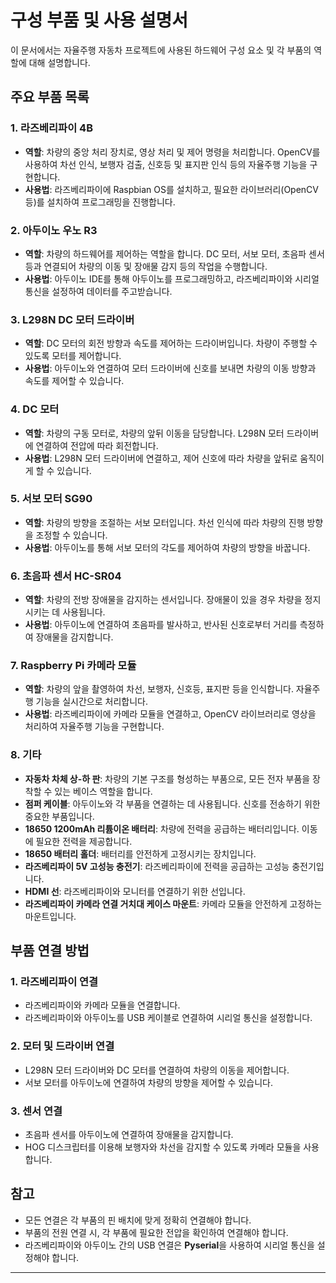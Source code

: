 # 구성 부품 및 사용 설명서

이 문서에서는 자율주행 자동차 프로젝트에 사용된 하드웨어 구성 요소 및 각 부품의 역할에 대해 설명합니다.

## 주요 부품 목록

### 1. **라즈베리파이 4B**
   - **역할**: 차량의 중앙 처리 장치로, 영상 처리 및 제어 명령을 처리합니다. OpenCV를 사용하여 차선 인식, 보행자 검출, 신호등 및 표지판 인식 등의 자율주행 기능을 구현합니다.
   - **사용법**: 라즈베리파이에 Raspbian OS를 설치하고, 필요한 라이브러리(OpenCV 등)를 설치하여 프로그래밍을 진행합니다.

### 2. **아두이노 우노 R3**
   - **역할**: 차량의 하드웨어를 제어하는 역할을 합니다. DC 모터, 서보 모터, 초음파 센서 등과 연결되어 차량의 이동 및 장애물 감지 등의 작업을 수행합니다.
   - **사용법**: 아두이노 IDE를 통해 아두이노를 프로그래밍하고, 라즈베리파이와 시리얼 통신을 설정하여 데이터를 주고받습니다.

### 3. **L298N DC 모터 드라이버**
   - **역할**: DC 모터의 회전 방향과 속도를 제어하는 드라이버입니다. 차량이 주행할 수 있도록 모터를 제어합니다.
   - **사용법**: 아두이노와 연결하여 모터 드라이버에 신호를 보내면 차량의 이동 방향과 속도를 제어할 수 있습니다.

### 4. **DC 모터**
   - **역할**: 차량의 구동 모터로, 차량의 앞뒤 이동을 담당합니다. L298N 모터 드라이버에 연결하여 전압에 따라 회전합니다.
   - **사용법**: L298N 모터 드라이버에 연결하고, 제어 신호에 따라 차량을 앞뒤로 움직이게 할 수 있습니다.

### 5. **서보 모터 SG90**
   - **역할**: 차량의 방향을 조절하는 서보 모터입니다. 차선 인식에 따라 차량의 진행 방향을 조정할 수 있습니다.
   - **사용법**: 아두이노를 통해 서보 모터의 각도를 제어하여 차량의 방향을 바꿉니다.

### 6. **초음파 센서 HC-SR04**
   - **역할**: 차량의 전방 장애물을 감지하는 센서입니다. 장애물이 있을 경우 차량을 정지시키는 데 사용됩니다.
   - **사용법**: 아두이노에 연결하여 초음파를 발사하고, 반사된 신호로부터 거리를 측정하여 장애물을 감지합니다.

### 7. **Raspberry Pi 카메라 모듈**
   - **역할**: 차량의 앞을 촬영하여 차선, 보행자, 신호등, 표지판 등을 인식합니다. 자율주행 기능을 실시간으로 처리합니다.
   - **사용법**: 라즈베리파이에 카메라 모듈을 연결하고, OpenCV 라이브러리로 영상을 처리하여 자율주행 기능을 구현합니다.

### 8. **기타**
   - **자동차 차체 상-하 판**: 차량의 기본 구조를 형성하는 부품으로, 모든 전자 부품을 장착할 수 있는 베이스 역할을 합니다.
   - **점퍼 케이블**: 아두이노와 각 부품을 연결하는 데 사용됩니다. 신호를 전송하기 위한 중요한 부품입니다.
   - **18650 1200mAh 리튬이온 배터리**: 차량에 전력을 공급하는 배터리입니다. 이동에 필요한 전력을 제공합니다.
   - **18650 배터리 홀더**: 배터리를 안전하게 고정시키는 장치입니다.
   - **라즈베리파이 5V 고성능 충전기**: 라즈베리파이에 전력을 공급하는 고성능 충전기입니다.
   - **HDMI 선**: 라즈베리파이와 모니터를 연결하기 위한 선입니다.
   - **라즈베리파이 카메라 연결 거치대 케이스 마운트**: 카메라 모듈을 안전하게 고정하는 마운트입니다.

## 부품 연결 방법

### 1. **라즈베리파이 연결**
   - 라즈베리파이와 카메라 모듈을 연결합니다.
   - 라즈베리파이와 아두이노를 USB 케이블로 연결하여 시리얼 통신을 설정합니다.

### 2. **모터 및 드라이버 연결**
   - L298N 모터 드라이버와 DC 모터를 연결하여 차량의 이동을 제어합니다.
   - 서보 모터를 아두이노에 연결하여 차량의 방향을 제어할 수 있습니다.

### 3. **센서 연결**
   - 초음파 센서를 아두이노에 연결하여 장애물을 감지합니다.
   - HOG 디스크립터를 이용해 보행자와 차선을 감지할 수 있도록 카메라 모듈을 사용합니다.

## 참고
- 모든 연결은 각 부품의 핀 배치에 맞게 정확히 연결해야 합니다.
- 부품의 전원 연결 시, 각 부품에 필요한 전압을 확인하여 연결해야 합니다. 
- 라즈베리파이와 아두이노 간의 USB 연결은 **Pyserial**을 사용하여 시리얼 통신을 설정해야 합니다.

---
